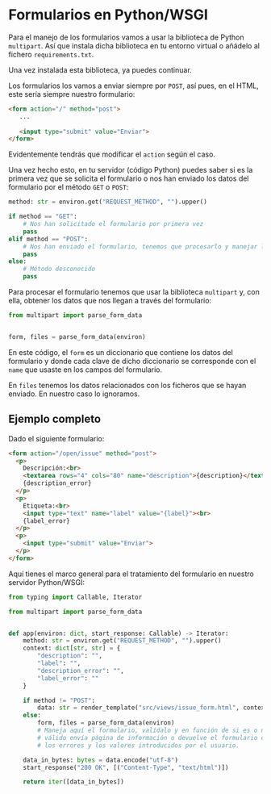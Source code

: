 # Formularios en Python/WSGI
Para el manejo de los formularios vamos a usar la biblioteca de Python `multipart`. Así que instala dicha biblioteca en tu entorno virtual o añádelo al fichero `requirements.txt`.

Una vez instalada esta biblioteca, ya puedes continuar.

Los formularios los vamos a enviar siempre por `POST`, así pues, en el HTML, este sería siempre nuestro formulario:

```html
<form action="/" method="post">
   ...
   
   <input type="submit" value="Enviar">
</form>
```

Evidentemente tendrás que modificar el `action` según el caso.

Una vez hecho esto, en tu servidor (código Python) puedes saber si es la primera vez que se solicita el formulario o nos han enviado los datos del formulario por el método `GET` o `POST`:

```python
method: str = environ.get("REQUEST_METHOD", "").upper()

if method == "GET":
	# Nos han solicitado el formulario por primera vez
	pass
elif method == "POST":
	# Nos han enviado el formulario, tenemos que procesarlo y manejar los posibles errores
	pass
else:
	# Método desconocido
	pass
```

Para procesar el formulario tenemos que usar la biblioteca `multipart` y, con ella, obtener los datos que nos llegan a través del formulario:

```python
from multipart import parse_form_data


form, files = parse_form_data(environ)
```

En este código, el `form` es un diccionario que contiene los datos del formulario y donde cada clave de dicho diccionario se corresponde con el `name` que usaste en los campos del formulario.

En `files` tenemos los datos relacionados con los ficheros que se hayan enviado. En nuestro caso lo ignoramos.

## Ejemplo completo
Dado el siguiente formulario:

```html
<form action="/open/issue" method="post">
  <p>
    Descripción:<br>
    <textarea rows="4" cols="80" name="description">{description}</textarea><br>
	{description_error}
  </p>
  <p>
    Etiqueta:<br>
    <input type="text" name="label" value="{label}"><br>
	{label_error}
  </p>
  <p>
    <input type="submit" value="Enviar">
  </p>
</form>
```

Aquí tienes el marco general para el tratamiento del formulario en nuestro servidor Python/WSGI:

```python
from typing import Callable, Iterator

from multipart import parse_form_data


def app(environ: dict, start_response: Callable) -> Iterator:
    method: str = environ.get("REQUEST_METHOD", "").upper()
	context: dict[str, str] = {
		"description": "",
		"label": "",
		"description_error": "",
		"label_error": ""
	}

    if method != "POST":
	    data: str = render_template("src/views/issue_form.html", context)
	else:
	    form, files = parse_form_data(environ)
		# Maneja aquí el formulario, valídalo y en función de si es o no
		# válido envía página de información o devuelve el formulario con
		# los errores y los valores introducidos por el usuario.

    data_in_bytes: bytes = data.encode("utf-8")
    start_response("200 OK", [("Content-Type", "text/html")])

    return iter([data_in_bytes])
```
